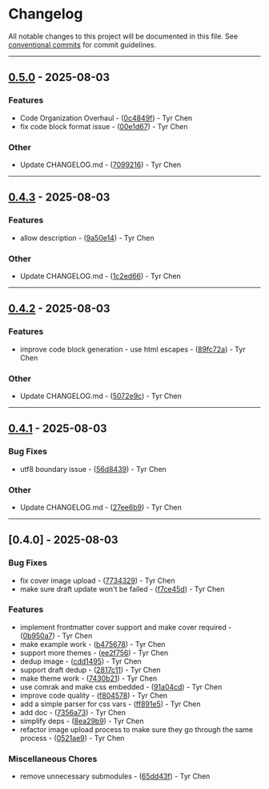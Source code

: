 # Changelog

All notable changes to this project will be documented in this file. See [conventional commits](https://www.conventionalcommits.org/) for commit guidelines.

---
## [0.5.0](https://github.com/compare/v0.4.3..v0.5.0) - 2025-08-03

### Features

- Code Organization Overhaul - ([0c4849f](https://github.com/commit/0c4849f92ca53c87c690a8565cf9817851d3d3f5)) - Tyr Chen
- fix code block format issue - ([00e1d67](https://github.com/commit/00e1d675a3accd5258ff3248df2b38bc5ff2977a)) - Tyr Chen

### Other

- Update CHANGELOG.md - ([7099216](https://github.com/commit/7099216c3737c34cc13fe4aa306a8fa5a2816d20)) - Tyr Chen

---
## [0.4.3](https://github.com/compare/v0.4.2..v0.4.3) - 2025-08-03

### Features

- allow description - ([9a50e14](https://github.com/commit/9a50e1475b7dc0cad31e43886b3bd23af54db617)) - Tyr Chen

### Other

- Update CHANGELOG.md - ([1c2ed66](https://github.com/commit/1c2ed662dd00c4d3e70562c445bbf567842a3a72)) - Tyr Chen

---
## [0.4.2](https://github.com/compare/v0.4.1..v0.4.2) - 2025-08-03

### Features

- improve code block generation - use html escapes - ([89fc72a](https://github.com/commit/89fc72a6ad5d2f21510fb92b719291d89a91b1bc)) - Tyr Chen

### Other

- Update CHANGELOG.md - ([5072e9c](https://github.com/commit/5072e9c7f3f28d0166e50ae6b3e113f9bee64072)) - Tyr Chen

---
## [0.4.1](https://github.com/compare/v0.4.0..v0.4.1) - 2025-08-03

### Bug Fixes

- utf8 boundary issue - ([56d8439](https://github.com/commit/56d8439cb654b6b79367985179730963d7f43e87)) - Tyr Chen

### Other

- Update CHANGELOG.md - ([27ee6b9](https://github.com/commit/27ee6b9585220f2687039613791f66dd7a56a258)) - Tyr Chen

---
## [0.4.0] - 2025-08-03

### Bug Fixes

- fix cover image upload - ([7734329](https://github.com/commit/7734329231b896d20ed73aff6e26f172f2f2958d)) - Tyr Chen
- make sure draft update won't be failed - ([f7ce45d](https://github.com/commit/f7ce45dd8cbe0a69909b9a21fa951e649f5cde07)) - Tyr Chen

### Features

- implement frontmatter cover support and make cover required - ([0b950a7](https://github.com/commit/0b950a7687823739b170bcd54fa10cfd944caf99)) - Tyr Chen
- make example work - ([b475678](https://github.com/commit/b4756784eb31115992cb5cfcf7ff750343bb5b5c)) - Tyr Chen
- support more themes - ([ee2f756](https://github.com/commit/ee2f756073a69f9b1810c53bae589211a470a37b)) - Tyr Chen
- dedup image - ([cdd1495](https://github.com/commit/cdd1495aae51c51cdcde4b25f6216b2afd5ab9d7)) - Tyr Chen
- support draft dedup - ([2817c11](https://github.com/commit/2817c1129b2b40f55282598ae20e4117a0fc216d)) - Tyr Chen
- make theme work - ([7430b21](https://github.com/commit/7430b210fe33b324f0d602b1f6c1abf5876c5ca2)) - Tyr Chen
- use comrak and make css embedded - ([91a04cd](https://github.com/commit/91a04cd96e8f16de94b0d3c4802d5f7a6aca0cd9)) - Tyr Chen
- improve code quality - ([f804578](https://github.com/commit/f80457868790806b6dcecf5ea1ae3558483e538e)) - Tyr Chen
- add a simple parser for css vars - ([ff891e5](https://github.com/commit/ff891e5f8edc748da01b5bb44803255ef80ebb72)) - Tyr Chen
- add doc - ([7356a73](https://github.com/commit/7356a7397aa51eeceae1744ac738dc7f19fe6bf3)) - Tyr Chen
- simplify deps - ([8ea29b9](https://github.com/commit/8ea29b9d90db2c224fa1059fe70f870c36872b6a)) - Tyr Chen
- refactor image upload process to make sure they go through the same process - ([0521ae9](https://github.com/commit/0521ae90faaab79d924bd4885420727567279151)) - Tyr Chen

### Miscellaneous Chores

- remove unnecessary submodules - ([65dd43f](https://github.com/commit/65dd43f1fdb4f0713c0c30c727f7282e5002239b)) - Tyr Chen

<!-- generated by git-cliff -->
